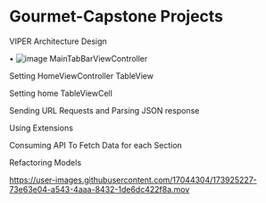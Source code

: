 # Gourmet-Capstone Projects


VIPER Architecture Design

•	![image](https://user-images.githubusercontent.com/17044304/173926717-2a9c8880-2754-494b-98f1-232418d30f83.png)
MainTabBarViewController

Setting HomeViewController TableView

Setting home TableViewCell

Sending URL Requests and Parsing JSON response

Using Extensions

Consuming API To Fetch Data for each Section

Refactoring Models




https://user-images.githubusercontent.com/17044304/173925227-73e63e04-a543-4aaa-8432-1de6dc422f8a.mov


